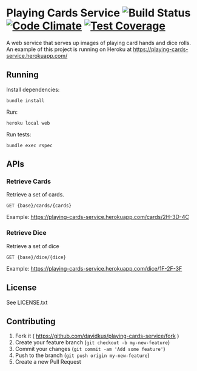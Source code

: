 # Playing Cards Service ![Build Status](https://github.com/davidkus/playing-cards-service/workflows/CI/badge.svg) [![Code Climate](https://codeclimate.com/github/davidkus/playing-cards-service/badges/gpa.svg)](https://codeclimate.com/github/davidkus/playing-cards-service) [![Test Coverage](https://codeclimate.com/github/davidkus/playing-cards-service/badges/coverage.svg)](https://codeclimate.com/github/davidkus/playing-cards-service/coverage)

A web service that serves up images of playing card hands and dice rolls.
An example of this project is running on Heroku at https://playing-cards-service.herokuapp.com/

## Running

Install dependencies:
```
bundle install
```

Run:
```
heroku local web
```

Run tests:
```
bundle exec rspec
```

## APIs

### Retrieve Cards

Retrieve a set of cards.
```
GET {base}/cards/{cards}
```
Example: https://playing-cards-service.herokuapp.com/cards/2H-3D-4C

### Retrieve Dice

Retrieve a set of dice
```
GET {base}/dice/{dice}
```
Example: https://playing-cards-service.herokuapp.com/dice/1F-2F-3F

## License

See LICENSE.txt

## Contributing

1. Fork it ( https://github.com/davidkus/playing-cards-service/fork )
2. Create your feature branch (`git checkout -b my-new-feature`)
3. Commit your changes (`git commit -am 'Add some feature'`)
4. Push to the branch (`git push origin my-new-feature`)
5. Create a new Pull Request
